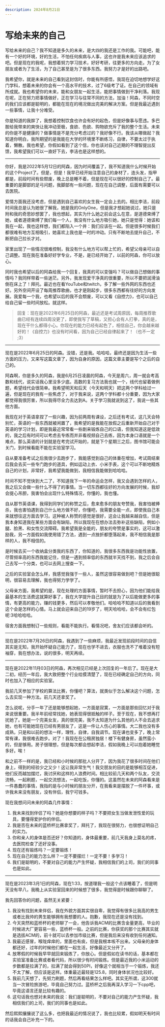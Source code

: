 ```yaml
---
description: 2024年8月21日
---
```


# 写给未来的自己

写给未来的自己？我不知道是多久的未来，是大四的我还是工作的我。可能吧，能有一个好的环境，好的生活，不怕任何疾病与人事，这也许是我未来应该追求的吧。但是现在的我呢，我想着努力学习技术，好好考研，往更多的方向走。为了女朋友或者为了生活，为了自己甚至是为了很多东西。我努力才是好的出路吧。

我希望你，就是未来的自己看到这封信时，你能有所感悟，我现在迫切地想学好这门学科，想着未来的你会有一个高水平的技术，过了6级考了证。在自己的领域有所成就。我也希望你的未来，能和女朋友一起生活，能把事情做到干净利落。我现在呢，正在努力把事情做好，正在学习与往常不同的方法，加油！阿森，不同时空的我们应该都是聪明的，都能在现在的境况做出完美的解决方案。但是我最近遇到一些事情，让我十分难受。

你是知道的我胖了，我想着控制饮食也许会有好的起色，但是好像事与愿违。多巴胺给我带来的爽快让我冲动至极，食欲、色欲、购物欲充斥了我的整个生活。未来的你是不是健康的？做事情是不是充分考虑过的？我好像不行。我该从哪做起？我知道你明白，我所期望的是我能在大学的环境里不断练习，自律，不要太过于执着，懒散。我也希望，你假如看到了这个信，你也该对自己近期的不理智提出反馈，我希望我们可以一直好下去，李洁也是这样想的。

***

你好，我是2022年5月12日的阿森，因为时间覆盖了，我不知道我什么时候开始的这个Project了。但是，但是！我早已经开始注意自己的身材了，连头发，指甲都是，前段时间有些颓废，晚上总是睡不着，但是现在可以很好的控制自己了。最重要的是脚部的足弓问题，我脚部有一些问题，现在在自己调整，后面有需要可以去医院。

爱情方面我还没考虑，但是遇到自己喜欢的女生我一定会上去的。相比李洁，前段时间我总是认为她很了解我，她是我的OnlyOne，但是我才想起她说过，她只是附和我的奇思妙想罢了，我也想起，其实为什么她之前会这么在意，是道德束缚了她，或者道德束缚了我们每一个人，我没有什么地方吸引她，她只是觉得：她该和我在一起，我也这样想，我们都陷入一个井：我们应该在一起。但是很多时候我们都很难有地方互相吸引，她喜欢上我也是一时的冲动。只有不断地去提升自己，不断把自己拉长才对。

家里出现了一些情况很难控制，我没有什么地方可以帮上忙的，希望父母亲可以自己调整。现在我在准备好好学专业，不是，是已经开始了，以前的阿森，你可以放心。

同时我也希望以后的阿森给我一个回复，我真的可以变强吗？可以做自己想做的事情吗？我同样带着一些迷茫。另外，我发现爱干净真的很重要，所以不要把润滑油倒在床上了！拜托。最近也在看YouTube和twitch，多了解一些外网的东西也还好。另外空间开设了每周推荐歌曲，也才是刚起步，很多东西都有往好的方向发展。我爱每一个我，也希望以后的我不会颓废，可以又看《自控力》，也可以自己给自己留一些时间放松。就这样。

> 回复：现在是2022年6月25日的阿森，最近还是考试周原因，每周推荐歌曲已经有连续四周没更了，即使我写了草稿，又担心会有人打拳，真的是，现在干什么都得小心。你现在的能力已经有起色了，相信自己，你会越来越好的！《自控力》也没有时间看，因为自己已经自律起来了！（也不一定 ;3）

***

现在是2022年6月25日的阿森。没错，还是我。哈哈哈，最终还是因为生活一些方面的压力，又来写这篇文章了，因为自身的原因，这篇文章主要是写个之后的自己的。

阿森啊，你是多久的阿森，我是6月25日凌晨的阿森，今天是周六，周一就会考高数和线代，说实话我心里没多少底。高数的复习方法我也就一个，线代也留着做例题，希望线代会很简单。我希望明天和后天（今天和明天）把这两个学科给过一遍，但是现在的我有一些焦虑了，对于我来说，这两个学科都十分重要，因为大家都觉得我很厉害，所以我得尽全力去达到A。关于学习我就说到这了，我说一些其他方面。

我现在对于英语拿捏了一些兴趣，因为前两周有课设，之后还有考试，这几天会特别忙，英语的一些东西就被闲置了，我希望的是我能在放假之后重新开始自己对于英语的学习计划，即是我最近常常看一些剧来锻炼自己的口语，但我知道这是低效的，我之后有时间可以考虑去专练而并非看视频自己去练，因为本身口语就是一个难点，那么英语的计划就是在考完试开始的，就是下个星期三之后，图书馆可能会关门，到时候看能不能在实验室学习。

自从要准备考试之后我很少去跑步了，我能感觉到自己的体重在增加，考试周结束后我会去买一些专门跑步的道具，例如运动上衣、小米手表，这个可以不断地精炼自己的计划，非常好，我希望我能做到，我相信我能做到哈哈哈。

时间不知不觉快到大二了，不知道我下一年的命运会怎样，我又会遇到怎样的人，我之后又会做一些什么不得了的事情。当一切东西都往好的方向发展的时候，我却会提心吊胆，我害怕会出现什么特殊情况，你懂的，我也懂。

自从那节英语课，我得到同学们的称赞之后，愈来愈多的朋友夸赞我，我害怕被捧杀，我也害怕遇到自己什么地方做不好，你懂吧，我需要全能一点，即使我自己本来就想往这方面去学习。这种被人称赞的感觉是很好，这会让我越来越自信，但是我本身知道我在某些方面会有缺陷，所以我现在在想办法去弥补这些缺陷，例如小腿、脸黑、和女性交流障碍。我希望我是全能的，朋友的夸赞是事实的，这可以激励我，另一方面假如我使用错了方法，遇到一点挫折都堕落起来，我不相信我是那样的人，我不相信的。

是时候去买一个收纳盒分类我的东西了，你知道的，我很多东西我是功能性放置，尽管频率高的东西我能记住，但是一遇到频率低的东西就半天找不到，我之后会自己去写一个分类，也可以去网上搜查一下。

之后的实验室会怎么样，我感觉我强于一些人，虽然这很容易做到吧？但是她很聪明，很容易去理解，我也得努力学学了。

父母亲方面，我希望的是，现在处理的方面事情，暂时不去担心，因为他们能给我最基本的生活费这就算好事了，我在大学提升自己目的就是为了以后能做更多的事情，有更高的能力，赚的钱更多，然后可以孝敬他们。哈哈哈不知道以后的我看到这个会是怎样的心情。马上就会迎来自己的19岁了，明天哈哈哈，会不会有红包呢:3哈哈哈哈。

宿舍方面我想制订一些规则，看能不能执行。看情况吧，舍友们应该都会听的。

***

现在是2022年7月26日的阿森，我遇到了一些麻烦，我最近发现前段时间的自信其实是无知，我开始怀疑自己能力了，现在也学不进去，衣服也洗不了堆着没有短袖穿，我在想办法，说的很多，明天再续。

***

现在是2022年11月03日的阿森，再次相见已经是上次回复的一年后了。现在是大二初，经历一年后，我大致把整个行业给摸清楚了，现在已经确定自己的方向，同时也加入了相应的实验室。

我前几天参加了学校的算法比赛，你懂吧？算法，就类似于怎么解决这个问题，怎么去实现一种方法。前几天还拿奖了。

怎么说呢，分手一年了还是能够想起她，一方面是寂寞，一方面是那些回忆对于我来说很重要。我半年前经常找她，她表现得很抵触的样子。至于现在，我不想再打扰她了。她是一个完美女友，真的很完美，我不太知道为什么其他的人不会去追求她，也有可能她现在已经有男朋友了，这是一件让人伤心的事情。大二我也没有多成熟，只是和以前的想法一样，理性，自律，自我调节。现在课也变多了，晚上常常有课，我很难去跑步。对了！我现在在公租房独居！楼下有健身房，虽然蛮小的，但是够用。房子很理想，但是每次都会想起李洁，假如我晚上可以抱着她睡觉多好。唉！

和之前不一样的是，我已经和小时候的那批人分开了，因为我花了很多时间在他们身上，得到的经验少之又少！这让我非常生气！我交朋友的目的是能够相互促进，他们反而越加摆烂，我讨厌和这样的人浪费时间。相比较前几天和两个队友，交流流畅，一起刷题，一起交流想法，一起吃饭，你懂的。这虽然在未来的阿森看来是一件愚蠢的事情，我指的是与小时候的朋友分开，在我看来是摆脱了一件坏事，或许我未来没有朋友，没有伴侣，我宁可钱多。

现在我想问问未来的阿森几件事情：

1. 我未来找到伴侣了吗？她是你想要的样子吗？不要把女生当做发泄性爱的玩具，要懂得爱护你的伴侣。
2. 我是否在未来的蓝桥杯比赛拿奖了，拜托了，我现在很努力，也很想证明自己的实力。
3. 你和亲人的身体是否还好？你知道的，身体最重要，前几天我身上莫名的疼，去医院检查了还好没事。
4. 现在还有锻炼吗？一定要锻炼！
5. 现在自己的能力怎么样？一定不要摆烂！一定不要！多学习！
6. 我们是聪明的，不要对自己的能力产生怀疑，我相信我们的上司，我们的同事也是如此。

***

现在是2023年3月1日的阿森，现在1:33，按道理我一般这个点该睡着了，但是明天没有早八，我晚上从实验室回来的时候想了很多，我觉得是时候跟你聊聊了。

我先回答你的问题，虽然无关紧要：

1. 我没有找到未来伴侣，我在外貌方面其实很自卑，我觉得有很多比我高的男生或者比我帅的男生能够拥有我想要的人。抱歉，我现在还是没有找到。
2. 今天突然和蓝桥杯的老师聊了一会，他告诉我ACM的比赛含金量更高，毕业的时候进大厂更容易一些，蓝桥杯一般。之前的比赛，你获奖的那个比赛其实就是选拔ACM的，前十就可以去参加市级比赛，但是我后来没有收到任何通知。
3. 我最近感冒，喉咙痒痒的，里面也有痰，但是我根本咳不出来。父母亲的身体都还好，过年的时候他们都在一起生活，好像最近又分开了。
4. 放寒假的时候我早早就回来锻炼了，你放心。但是假如在读书的话，基本都在实验室准备比赛或者看代码，所以很少有时间锻炼。但是最近我的小米运动的步数都是拉满了的，拉满了就会得到50PI，好像这个就相当于一个锻炼，我还不太了解，但应该是这样。体重最近最轻是125.8，同时身体状况也比较好。
5. 我前几天想了，先努力刷题，然后再看结果怎么样吧。其实无所谓，这300就当一次冒险旅游吧，毕竟自己努力过。蓝桥杯之后我再深入学习一下cpp吧，毕竟这语言还是比较有趣的。
6. 这句话我也想对未来的我说：我们是聪明的，不要对自己的能力产生怀疑，我相信我们的上司，我们的同事也是如此。

然后熙熙攘攘说了这么多，也把我最近的情况说了，我也比较累，假如明天有时间的话我会自己补充一下的。
